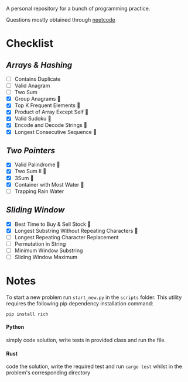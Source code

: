 A personal repository for a bunch of programming practice.

Questions mostly obtained through [neetcode](https://neetcode.io/practice)
# Checklist

## *Arrays & Hashing*
- [ ] Contains Duplicate
- [ ] Valid Anagram
- [ ] Two Sum
- [x] Group Anagrams	🥈
- [x] Top K Frequent Elements	🥉
- [x] Product of Array Except Self	🥈
- [x] Valid Sudoku 🥇
- [x] Encode and Decode Strings 🥇
- [x] Longest Consecutive Sequence 🥈

## *Two Pointers*
- [x] Valid Palindrome 🥇
- [x] Two Sum II 🥈
- [x] 3Sum 🥈
- [x] Container with Most Water 🥇
- [ ] Trapping Rain Water

## *Sliding Window*
- [x] Best Time to Buy & Sell Stock	🥉
- [x] Longest Substring Without Repeating Characters 🥇
- [ ] Longest Repeating Character Replacement
- [ ] Permutation in String
- [ ] Minimum Window Substring
- [ ] Sliding Window Maximum

# Notes
To start a new problem run `start_new.py` in the `scripts` folder. This utility requires the following pip dependency installation command:

`pip install rich`

#### Python
simply code solution, write tests in provided class and run the file.

#### Rust
code the solution, write the required test and run `cargo test` whilst in the problem's corresponding directory
